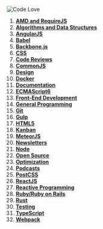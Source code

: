 ![Code Love](http://i.imgur.com/RS2KWU7.png)

1. **[AMD and RequireJS](https://github.com/KleoPetroff/dev-log/blob/master/source/amd-requirejs.md)**
2. **[Algorithms and Data Structures](https://github.com/KleoPetroff/dev-log/blob/master/source/algorithms-data-structures.md)**
3. **[AngularJS](https://github.com/KleoPetroff/dev-log/blob/master/source/angularjs.md)**
4. **[Babel](https://github.com/KleoPetroff/dev-log/blob/master/source/babel.md)**
5. **[Backbone.js](https://github.com/KleoPetroff/dev-log/blob/master/source/backbone.md)**
6. **[CSS](https://github.com/KleoPetroff/dev-log/blob/master/source/css.md)**
7. **[Code Reviews](https://github.com/KleoPetroff/dev-log/blob/master/source/code-reviews.md)**
8. **[CommonJS](https://github.com/KleoPetroff/dev-log/blob/master/source/commonjs.md)**
9. **[Design](https://github.com/KleoPetroff/dev-log/blob/master/source/design.md)**
10. **[Docker](https://github.com/KleoPetroff/dev-log/blob/master/source/docker.md)**
11. **[Documentation](https://github.com/KleoPetroff/dev-log/blob/master/source/documentation.md)**
12. **[ECMAScript6](https://github.com/KleoPetroff/dev-log/blob/master/source/ecmascript6.md)**
13. **[Front-End Development](https://github.com/KleoPetroff/dev-log/blob/master/source/front-end.md)**
14. **[General Programming](https://github.com/KleoPetroff/dev-log/blob/master/source/general.md)**
15. **[Git](https://github.com/KleoPetroff/dev-log/blob/master/source/git.md)**
16. **[Gulp](https://github.com/KleoPetroff/dev-log/blob/master/source/gulp.md)**
17. **[HTML5](https://github.com/KleoPetroff/dev-log/blob/master/source/html5.md)**
18. **[Kanban](https://github.com/KleoPetroff/dev-log/blob/master/source/kanban.md)**
19. **[MeteorJS](https://github.com/KleoPetroff/dev-log/blob/master/source/meteor.md)**
20. **[Newsletters](https://github.com/KleoPetroff/dev-log/blob/master/source/newsletters.md)**
21. **[Node](https://github.com/KleoPetroff/dev-log/blob/master/source/nodejs.md)**
22. **[Open Source](https://github.com/KleoPetroff/dev-log/blob/master/source/open-source.md)**
23. **[Optimization](https://github.com/KleoPetroff/dev-log/blob/master/source/optimization.md)**
24. **[Podcasts](https://github.com/KleoPetroff/dev-log/blob/master/source/podcasts.md)**
25. **[PostCSS](https://github.com/KleoPetroff/dev-log/blob/master/source/postcss.md)**
26. **[ReactJS](https://github.com/KleoPetroff/dev-log/blob/master/source/reactjs.md)**
27. **[Reactive Programming](https://github.com/KleoPetroff/dev-log/blob/master/source/reactive.md)**
28. **[Ruby/Ruby on Rails](https://github.com/KleoPetroff/dev-log/blob/master/source/ruby.md)**
29. **[Rust](https://github.com/KleoPetroff/dev-log/blob/master/source/rust.md)**
29. **[Testing](https://github.com/KleoPetroff/dev-log/blob/master/source/testing.md)**
30. **[TypeScript](https://github.com/KleoPetroff/dev-log/blob/master/source/typescript.md)**
31. **[Webpack](https://github.com/KleoPetroff/dev-log/blob/master/source/webpack.md)**